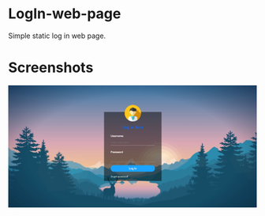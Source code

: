 # LogIn-web-page
  Simple static log in web page.
  
# Screenshots
  ![LogIn-and-SignUp-Screenshot](https://github.com/maheshgawande/screenshots/blob/master/LoginAndSignup/LoginAndSignup(ss).png)

